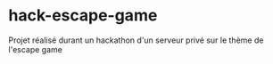 # hack-escape-game
Projet réalisé durant un hackathon d'un serveur privé sur le thème de l'escape game
